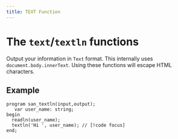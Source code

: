 ```yaml
---
title: TEXT Function
---
```


# The `text`/`textln` functions

Output your information in `Text` format. This internally uses `document.body.innerText`. 
Using these functions will escape HTML characters.

## Example

```pascal:line-numbers
program san_textln(input,output);
   var user_name: string;
begin
  readln(user_name);
  textln('Hi ', user_name); // [!code focus]
end;
```

<style>
    * {
        scroll-behavior: smooth;
    }
</style>
